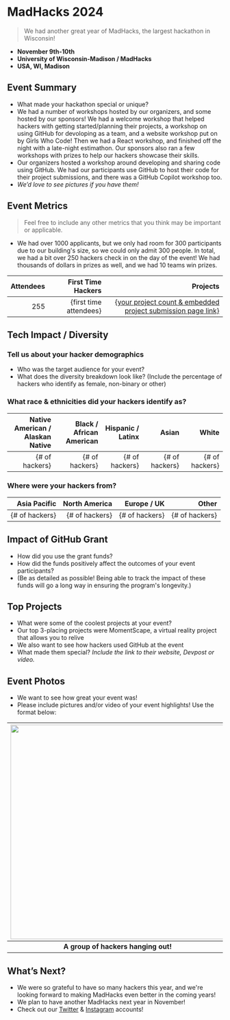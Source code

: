 
# MadHacks 2024
> We had another great year of MadHacks, the largest hackathon in Wisconsin! <br>
 - **November 9th-10th** 
 - **University of Wisconsin-Madison / MadHacks**
 - **USA, WI, Madison**  

## Event Summary

- What made your hackathon special or unique? <br> 
- We had a number of workshops hosted by our organizers, and some hosted by our sponsors! We had a welcome workshop that helped hackers with getting started/planning their
projects, a workshop on using GitHub for devoloping as a team, and a website workshop put on by Girls Who Code! Then we had a React workshop,
and finished off the night with a late-night estimathon. Our sponsors also ran a few workshops with prizes to help our hackers showcase their skills.
- Our organizers hosted a workshop around developing and sharing code using GitHub. We had our participants use GitHub to host their code for their project submissions, and there was a GitHub Copilot workshop too.
- *We’d love to see pictures if you have them!* <br>

## Event Metrics 
> Feel free to include any other metrics that you think may be important or applicable.
- We had over 1000 applicants, but we only had room for 300 participants due to our building's size, so we could only admit 300 people. In total, we had a bit over 250 hackers check in on the day of the event! We had thousands of dollars in prizes as well, and we had 10 teams win prizes.

| Attendees |First Time Hackers| Projects|
|---------------:|--------------:|------------:|
|255|{first time attendees}|[{your project count & embedded project submission page link}](https://abstracthacks.devpost.com/project-gallery)| 

## Tech Impact / Diversity 

### Tell us about your hacker demographics
 - Who was the target audience for your event? <br> 
 - What does the diversity breakdown look like? (Include the percentage of hackers who identify as female, non-binary or other) <br>

### What race & ethnicities did your hackers identify as?
| Native American / <br> Alaskan Native | Black / <br> African American | Hispanic / <br> Latinx | Asian | White |
|---------------:|--------------:|------------:|---------:|--------:|
|{# of hackers}|{# of hackers}|{# of hackers}|{# of hackers}|{# of hackers}|


### Where were your hackers from?
| Asia Pacific | North America | Europe / UK | Other |
|---------------:|--------------:|------------:|---------:|
|{# of hackers}|{# of hackers}|{# of hackers}|{# of hackers}|

## Impact of GitHub Grant
- How did you use the grant funds? <br>
- How did the funds positively affect the outcomes of your event participants? <br>
- (Be as detailed as possible! Being able to track the impact of these funds will go a long way in ensuring the program's longevity.) 

## Top Projects

- What were some of the coolest projects at your event? <br>
- Our top 3-placing projects were MomentScape, a virtual reality project that allows you to relive 
- We also want to see how hackers used GitHub at the event <br>
- What made them special? _Include the link to their website, Devpost or video._

## Event Photos

- We want to see how great your event was! <br>
- Please include pictures and/or video of your event highlights! Use the format below: 

| <img src="https://i1.wp.com/tecknoworks.com/wp-content/uploads/2020/01/hackathon-1.png" width="500" height="auto"> |
|:--:|
| <b> A group of hackers hanging out! </b>|

## What’s Next?
- We were so grateful to have so many hackers this year, and we're looking forward to making MadHacks even better in the coming years! <br>
- We plan to have another MadHacks next year in November! <br>
- Check out our [Twitter](https://twitter.com/MadHacksUW) & [Instagram](https://instagram.com/MadHacksUW) accounts!  
